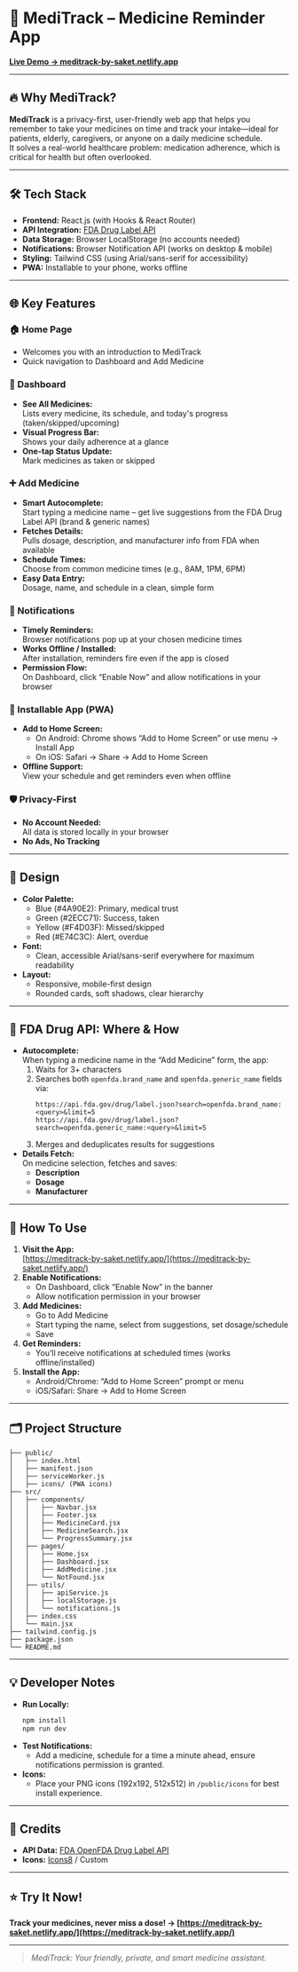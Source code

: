 # 🎯 MediTrack – Medicine Reminder App

[**Live Demo → meditrack-by-saket.netlify.app**](https://meditrack-by-saket.netlify.app/)

---

## 🔥 Why MediTrack?

**MediTrack** is a privacy-first, user-friendly web app that helps you remember to take your medicines on time and track your intake—ideal for patients, elderly, caregivers, or anyone on a daily medicine schedule.  
It solves a real-world healthcare problem: medication adherence, which is critical for health but often overlooked.

---

## 🛠️ Tech Stack

- **Frontend:** React.js (with Hooks & React Router)
- **API Integration:** [FDA Drug Label API](https://open.fda.gov/apis/drug/drug-label/)
- **Data Storage:** Browser LocalStorage (no accounts needed)
- **Notifications:** Browser Notification API (works on desktop & mobile)
- **Styling:** Tailwind CSS (using Arial/sans-serif for accessibility)
- **PWA:** Installable to your phone, works offline

---

## 🌐 Key Features

### 🏠 Home Page

- Welcomes you with an introduction to MediTrack
- Quick navigation to Dashboard and Add Medicine

### 📅 Dashboard

- **See All Medicines:**  
  Lists every medicine, its schedule, and today's progress (taken/skipped/upcoming)
- **Visual Progress Bar:**  
  Shows your daily adherence at a glance
- **One-tap Status Update:**  
  Mark medicines as taken or skipped

### ➕ Add Medicine

- **Smart Autocomplete:**  
  Start typing a medicine name – get live suggestions from the FDA Drug Label API (brand & generic names)
- **Fetches Details:**  
  Pulls dosage, description, and manufacturer info from FDA when available
- **Schedule Times:**  
  Choose from common medicine times (e.g., 8AM, 1PM, 6PM)
- **Easy Data Entry:**  
  Dosage, name, and schedule in a clean, simple form

### 🔔 Notifications

- **Timely Reminders:**  
  Browser notifications pop up at your chosen medicine times
- **Works Offline / Installed:**  
  After installation, reminders fire even if the app is closed
- **Permission Flow:**  
  On Dashboard, click “Enable Now” and allow notifications in your browser

### 📱 Installable App (PWA)

- **Add to Home Screen:**  
  - On Android: Chrome shows “Add to Home Screen” or use menu → Install App  
  - On iOS: Safari → Share → Add to Home Screen
- **Offline Support:**  
  View your schedule and get reminders even when offline

### 🛡️ Privacy-First

- **No Account Needed:**  
  All data is stored locally in your browser
- **No Ads, No Tracking**

---

## 🎨 Design

- **Color Palette:**  
  - Blue (#4A90E2): Primary, medical trust  
  - Green (#2ECC71): Success, taken  
  - Yellow (#F4D03F): Missed/skipped  
  - Red (#E74C3C): Alert, overdue
- **Font:**  
  - Clean, accessible Arial/sans-serif everywhere for maximum readability
- **Layout:**  
  - Responsive, mobile-first design  
  - Rounded cards, soft shadows, clear hierarchy

---

## 📡 FDA Drug API: Where & How

- **Autocomplete:**  
  When typing a medicine name in the “Add Medicine” form, the app:
  1. Waits for 3+ characters
  2. Searches both `openfda.brand_name` and `openfda.generic_name` fields via:
      ```
      https://api.fda.gov/drug/label.json?search=openfda.brand_name:<query>&limit=5
      https://api.fda.gov/drug/label.json?search=openfda.generic_name:<query>&limit=5
      ```
  3. Merges and deduplicates results for suggestions
- **Details Fetch:**  
  On medicine selection, fetches and saves:
  - **Description**
  - **Dosage**
  - **Manufacturer**

---

## 🚦 How To Use

1. **Visit the App:**  
   [https://meditrack-by-saket.netlify.app/](https://meditrack-by-saket.netlify.app/)
2. **Enable Notifications:**  
   - On Dashboard, click “Enable Now” in the banner
   - Allow notification permission in your browser
3. **Add Medicines:**  
   - Go to Add Medicine
   - Start typing the name, select from suggestions, set dosage/schedule
   - Save
4. **Get Reminders:**  
   - You’ll receive notifications at scheduled times (works offline/installed)
5. **Install the App:**  
   - Android/Chrome: “Add to Home Screen” prompt or menu  
   - iOS/Safari: Share → Add to Home Screen

---

## 🗂️ Project Structure

```
├── public/
│   ├── index.html
│   ├── manifest.json
│   ├── serviceWorker.js
│   ├── icons/ (PWA icons)
├── src/
│   ├── components/
│   │   ├── Navbar.jsx
│   │   ├── Footer.jsx
│   │   ├── MedicineCard.jsx
│   │   ├── MedicineSearch.jsx
│   │   └── ProgressSummary.jsx
│   ├── pages/
│   │   ├── Home.jsx
│   │   ├── Dashboard.jsx
│   │   ├── AddMedicine.jsx
│   │   └── NotFound.jsx
│   ├── utils/
│   │   ├── apiService.js
│   │   ├── localStorage.js
│   │   └── notifications.js
│   ├── index.css
│   └── main.jsx
├── tailwind.config.js
├── package.json
└── README.md
```

---

## 💡 Developer Notes

- **Run Locally:**
  ```bash
  npm install
  npm run dev
  ```
- **Test Notifications:**  
  - Add a medicine, schedule for a time a minute ahead, ensure notifications permission is granted.
- **Icons:**  
  - Place your PNG icons (192x192, 512x512) in `/public/icons` for best install experience.

---

## 🙏 Credits

- **API Data:** [FDA OpenFDA Drug Label API](https://open.fda.gov/apis/drug/drug-label/)
- **Icons:** [Icons8](https://icons8.com/) / Custom

---

## ⭐ Try It Now!

**Track your medicines, never miss a dose! → [https://meditrack-by-saket.netlify.app/](https://meditrack-by-saket.netlify.app/)**

---

> _MediTrack: Your friendly, private, and smart medicine assistant._
